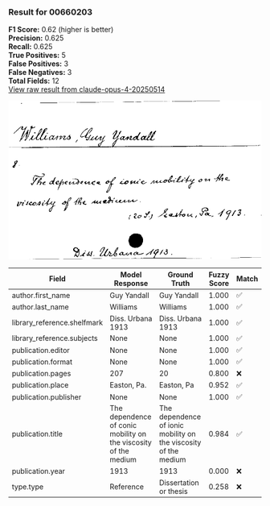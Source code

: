 ### Result for 00660203
**F1 Score:** 0.62 (higher is better)<br>**Precision:** 0.625<br>**Recall:** 0.625<br>**True Positives:** 5<br>**False Positives:** 3<br>**False Negatives:** 3<br>**Total Fields:** 12<br>[View raw result from claude-opus-4-20250514](https://github.com/RISE-UNIBAS/humanities_data_benchmark/blob/main/results/2025-10-01/T0147/request_T0147_00660203.json)

<img src="https://github.com/RISE-UNIBAS/humanities_data_benchmark/blob/main/benchmarks/zettelkatalog/images/00660203.jpg?raw=true" alt="00660203" width="600px">

| Field | Model Response | Ground Truth | Fuzzy Score | Match |
|-------|----------------|--------------|-------------|-------|
| author.first_name | Guy Yandall | Guy Yandall | 1.000 | ✅ |
| author.last_name | Williams | Williams | 1.000 | ✅ |
| library_reference.shelfmark | Diss. Urbana 1913 | Diss. Urbana 1913 | 1.000 | ✅ |
| library_reference.subjects | None | None | 1.000 | ✅ |
| publication.editor | None | None | 1.000 | ✅ |
| publication.format | None | None | 1.000 | ✅ |
| publication.pages | 207 | 20 | 0.800 | ❌ |
| publication.place | Easton, Pa. | Easton, Pa | 0.952 | ✅ |
| publication.publisher | None | None | 1.000 | ✅ |
| publication.title | The dependence of conic mobility on the viscosity of the medium | The dependence of ionic mobility on the viscosity of the medium | 0.984 | ✅ |
| publication.year | 1913 | 1913 | 0.000 | ❌ |
| type.type | Reference | Dissertation or thesis | 0.258 | ❌ |
